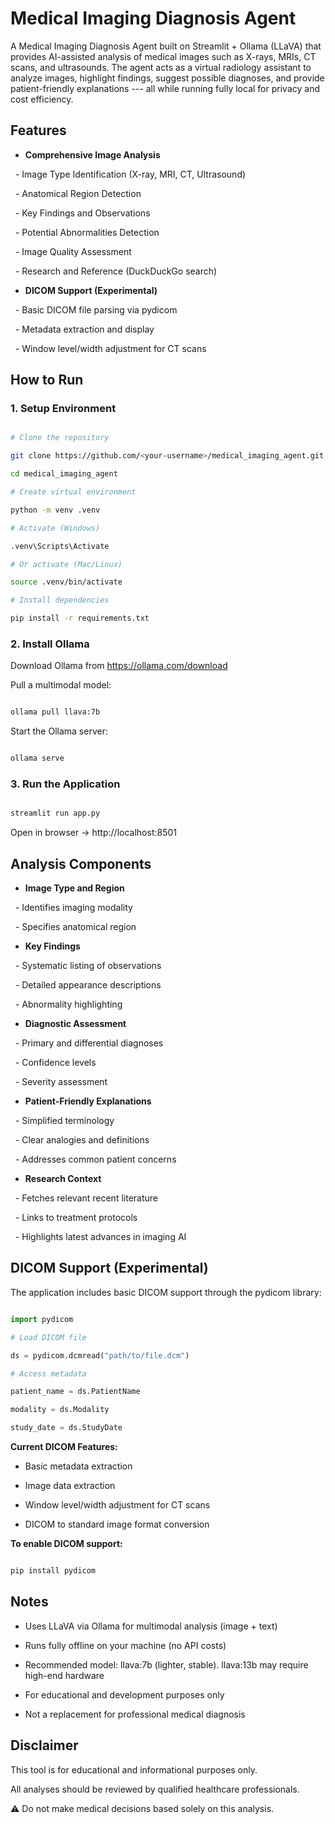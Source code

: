 # Medical Imaging Diagnosis Agent

A Medical Imaging Diagnosis Agent built on Streamlit + Ollama (LLaVA) that provides AI-assisted analysis of medical images such as X-rays, MRIs, CT scans, and ultrasounds. The agent acts as a virtual radiology assistant to analyze images, highlight findings, suggest possible diagnoses, and provide patient-friendly explanations --- all while running fully local for privacy and cost efficiency.

## Features

- **Comprehensive Image Analysis**

  - Image Type Identification (X-ray, MRI, CT, Ultrasound)

  - Anatomical Region Detection

  - Key Findings and Observations

  - Potential Abnormalities Detection

  - Image Quality Assessment

  - Research and Reference (DuckDuckGo search)

- **DICOM Support (Experimental)**

  - Basic DICOM file parsing via pydicom

  - Metadata extraction and display

  - Window level/width adjustment for CT scans

## How to Run

### 1. Setup Environment

```bash

# Clone the repository

git clone https://github.com/<your-username>/medical_imaging_agent.git

cd medical_imaging_agent

# Create virtual environment

python -m venv .venv

# Activate (Windows)

.venv\Scripts\Activate

# Or activate (Mac/Linux)

source .venv/bin/activate

# Install dependencies

pip install -r requirements.txt

```

### 2. Install Ollama

Download Ollama from https://ollama.com/download

Pull a multimodal model:

```bash

ollama pull llava:7b

```

Start the Ollama server:

```bash

ollama serve

```

### 3. Run the Application

```bash

streamlit run app.py

```

Open in browser → http://localhost:8501

## Analysis Components

- **Image Type and Region**

  - Identifies imaging modality

  - Specifies anatomical region

- **Key Findings**

  - Systematic listing of observations

  - Detailed appearance descriptions

  - Abnormality highlighting

- **Diagnostic Assessment**

  - Primary and differential diagnoses

  - Confidence levels

  - Severity assessment

- **Patient-Friendly Explanations**

  - Simplified terminology

  - Clear analogies and definitions

  - Addresses common patient concerns

- **Research Context**

  - Fetches relevant recent literature

  - Links to treatment protocols

  - Highlights latest advances in imaging AI

## DICOM Support (Experimental)

The application includes basic DICOM support through the pydicom library:

```python

import pydicom

# Load DICOM file

ds = pydicom.dcmread("path/to/file.dcm")

# Access metadata

patient_name = ds.PatientName

modality = ds.Modality

study_date = ds.StudyDate

```

**Current DICOM Features:**

- Basic metadata extraction

- Image data extraction

- Window level/width adjustment for CT scans

- DICOM to standard image format conversion

**To enable DICOM support:**

```bash

pip install pydicom

```

## Notes

- Uses LLaVA via Ollama for multimodal analysis (image + text)

- Runs fully offline on your machine (no API costs)

- Recommended model: llava:7b (lighter, stable). llava:13b may require high-end hardware

- For educational and development purposes only

- Not a replacement for professional medical diagnosis

## Disclaimer

This tool is for educational and informational purposes only.

All analyses should be reviewed by qualified healthcare professionals.

⚠️ Do not make medical decisions based solely on this analysis.
